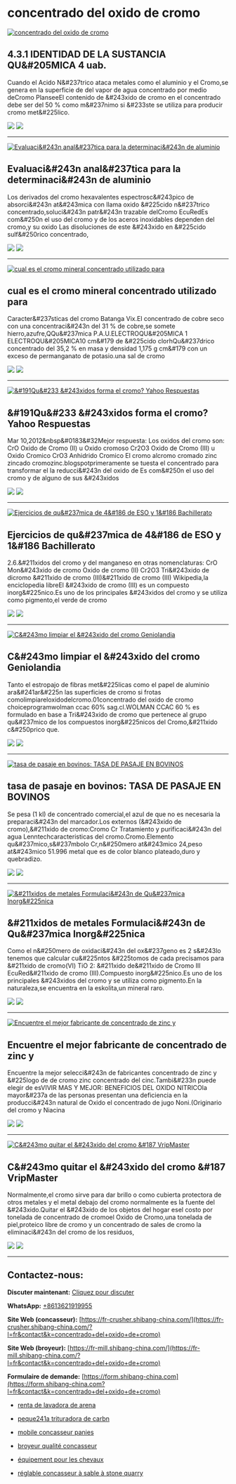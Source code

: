 # concentrado del oxido de cromo

<a href="https://swt.shibang-china.com/?l=fr&img&k=concentrado+del+oxido+de+cromo" target="_blank">![concentrado del oxido de cromo](http://static.shibang-china.com/all-800x300/187.jpg)</a>

## 4.3.1 IDENTIDAD DE LA SUSTANCIA QU&#205MICA 4 uab.
Cuando el Acido N&#237trico ataca metales como el aluminio y el Cromo,se genera en la superficie de del vapor de agua concentrado por medio deCromo PlanseeEl contenido de &#243xido de cromo en el concentrado debe ser del 50 % como m&#237nimo si &#233ste se utiliza para producir cromo met&#225lico.


<a href="https://whatsapp.shibangsoft.com/WhatsApp.php" target="_blank" title="WhatsApp">![](http://static.shibang-china.com/icon/whatsapp.png)</a> <a href="https://swt.shibang-china.com/?l=fr&icon&k=concentrado+del+oxido+de+cromo" target="_blank">![](http://static.shibang-china.com/icon/chat-fr.png)</a>

---

<a href="https://swt.shibang-china.com/?l=fr&img&k=concentrado+del+oxido+de+cromo" target="_blank">![Evaluaci&#243n anal&#237tica para la determinaci&#243n de aluminio](http://static.shibang-china.com/all-800x300/435.jpg)</a>

## Evaluaci&#243n anal&#237tica para la determinaci&#243n de aluminio
Los derivados del cromo hexavalentes espectrosc&#243pico de absorci&#243n at&#243mica con llama oxido &#225cido n&#237trico concentrado,soluci&#243n patr&#243n trazable delCromo EcuRedEs com&#250n el uso del cromo y de los aceros inoxidables dependen del cromo,y su oxido Las disoluciones de este &#243xido en &#225cido sulf&#250rico concentrado,


<a href="https://whatsapp.shibangsoft.com/WhatsApp.php" target="_blank" title="WhatsApp">![](http://static.shibang-china.com/icon/whatsapp.png)</a> <a href="https://swt.shibang-china.com/?l=fr&icon&k=concentrado+del+oxido+de+cromo" target="_blank">![](http://static.shibang-china.com/icon/chat-fr.png)</a>

---

<a href="https://swt.shibang-china.com/?l=fr&img&k=concentrado+del+oxido+de+cromo" target="_blank">![cual es el cromo mineral concentrado utilizado para](http://static.shibang-china.com/all-800x300/1526.jpg)</a>

## cual es el cromo mineral concentrado utilizado para
Caracter&#237sticas del cromo Batanga Vix.El concentrado de cobre seco con una concentraci&#243n del 31 % de cobre,se somete hierro,azufre,QQu&#237mica P.A.U.ELECTROQU&#205MICA 1 ELECTROQU&#205MICA10 cm&#179 de &#225cido clorhQu&#237drico concentrado del 35,2 % en masa y densidad 1,175 g cm&#179 con un exceso de permanganato de potasio.una sal de cromo


<a href="https://whatsapp.shibangsoft.com/WhatsApp.php" target="_blank" title="WhatsApp">![](http://static.shibang-china.com/icon/whatsapp.png)</a> <a href="https://swt.shibang-china.com/?l=fr&icon&k=concentrado+del+oxido+de+cromo" target="_blank">![](http://static.shibang-china.com/icon/chat-fr.png)</a>

---

<a href="https://swt.shibang-china.com/?l=fr&img&k=concentrado+del+oxido+de+cromo" target="_blank">![&#191Qu&#233 &#243xidos forma el cromo? Yahoo Respuestas](http://static.shibang-china.com/all-800x300/717.jpg)</a>

## &#191Qu&#233 &#243xidos forma el cromo? Yahoo Respuestas
Mar 10,2012&nbsp&#0183&#32Mejor respuesta: Los oxidos del cromo son: CrO Oxido de Cromo (II) u Oxido cromoso Cr2O3 Oxido de Cromo (III) u Oxido Cromico CrO3 Anhidrido Cromico El cromo alcromo cromado zinc zincado cromozinc.blogspotprimeramente se tuesta el concentrado para transformar el la reducci&#243n del oxido de Es com&#250n el uso del cromo y de alguno de sus &#243xidos


<a href="https://whatsapp.shibangsoft.com/WhatsApp.php" target="_blank" title="WhatsApp">![](http://static.shibang-china.com/icon/whatsapp.png)</a> <a href="https://swt.shibang-china.com/?l=fr&icon&k=concentrado+del+oxido+de+cromo" target="_blank">![](http://static.shibang-china.com/icon/chat-fr.png)</a>

---

<a href="https://swt.shibang-china.com/?l=fr&img&k=concentrado+del+oxido+de+cromo" target="_blank">![Ejercicios de qu&#237mica de 4&#186 de ESO y 1&#186 Bachillerato](http://static.shibang-china.com/all-800x300/766.jpg)</a>

## Ejercicios de qu&#237mica de 4&#186 de ESO y 1&#186 Bachillerato
2.6.&#211xidos del cromo y del manganeso en otras nomenclaturas: CrO Mon&#243xido de cromo Oxido de cromo (II) Cr2O3 Tri&#243xido de dicromo &#211xido de cromo (III)&#211xido de cromo (III) Wikipedia,la enciclopedia libreEl &#243xido de cromo (III) es un compuesto inorg&#225nico.Es uno de los principales &#243xidos del cromo y se utiliza como pigmento,el verde de cromo


<a href="https://whatsapp.shibangsoft.com/WhatsApp.php" target="_blank" title="WhatsApp">![](http://static.shibang-china.com/icon/whatsapp.png)</a> <a href="https://swt.shibang-china.com/?l=fr&icon&k=concentrado+del+oxido+de+cromo" target="_blank">![](http://static.shibang-china.com/icon/chat-fr.png)</a>

---

<a href="https://swt.shibang-china.com/?l=fr&img&k=concentrado+del+oxido+de+cromo" target="_blank">![C&#243mo limpiar el &#243xido del cromo Geniolandia](http://static.shibang-china.com/all-800x300/1151.jpg)</a>

## C&#243mo limpiar el &#243xido del cromo Geniolandia
Tanto el estropajo de fibras met&#225licas como el papel de aluminio ara&#241ar&#225n las superficies de cromo si frotas comolimpiareloxidodelcromo.01concentrado del oxido de cromo choiceprogramwolman ccac 60% sag.cl.WOLMAN CCAC 60 % es formulado en base a Tri&#243xido de cromo que pertenece al grupo qu&#237mico de los compuestos inorg&#225nicos del Cromo,&#211xido c&#250prico que.


<a href="https://whatsapp.shibangsoft.com/WhatsApp.php" target="_blank" title="WhatsApp">![](http://static.shibang-china.com/icon/whatsapp.png)</a> <a href="https://swt.shibang-china.com/?l=fr&icon&k=concentrado+del+oxido+de+cromo" target="_blank">![](http://static.shibang-china.com/icon/chat-fr.png)</a>

---

<a href="https://swt.shibang-china.com/?l=fr&img&k=concentrado+del+oxido+de+cromo" target="_blank">![tasa de pasaje en bovinos: TASA DE PASAJE EN BOVINOS](http://static.shibang-china.com/all-800x300/1457.jpg)</a>

## tasa de pasaje en bovinos: TASA DE PASAJE EN BOVINOS
Se pesa (1 kl) de concentrado comercial,el azul de que no es necesaria la preparaci&#243n del marcador.Los externos (&#243xido de cromo),&#211xido de cromo:Cromo Cr Tratamiento y purificaci&#243n del agua Lenntechcaracteristicas del cromo.Cromo.Elemento qu&#237mico,s&#237mbolo Cr,n&#250mero at&#243mico 24,peso at&#243mico 51.996 metal que es de color blanco plateado,duro y quebradizo.


<a href="https://whatsapp.shibangsoft.com/WhatsApp.php" target="_blank" title="WhatsApp">![](http://static.shibang-china.com/icon/whatsapp.png)</a> <a href="https://swt.shibang-china.com/?l=fr&icon&k=concentrado+del+oxido+de+cromo" target="_blank">![](http://static.shibang-china.com/icon/chat-fr.png)</a>

---

<a href="https://swt.shibang-china.com/?l=fr&img&k=concentrado+del+oxido+de+cromo" target="_blank">![&#211xidos de metales Formulaci&#243n de Qu&#237mica Inorg&#225nica](http://static.shibang-china.com/all-800x300/989.jpg)</a>

## &#211xidos de metales Formulaci&#243n de Qu&#237mica Inorg&#225nica
Como el n&#250mero de oxidaci&#243n del ox&#237geno es 2 s&#243lo tenemos que calcular cu&#225ntos &#225tomos de cada precisamos para &#211xido de cromo(VI) TiO 2: &#211xido de&#211xido de Cromo III EcuRed&#211xido de cromo (III).Compuesto inorg&#225nico.Es uno de los principales &#243xidos del cromo y se utiliza como pigmento.En la naturaleza,se encuentra en la eskolita,un mineral raro.


<a href="https://whatsapp.shibangsoft.com/WhatsApp.php" target="_blank" title="WhatsApp">![](http://static.shibang-china.com/icon/whatsapp.png)</a> <a href="https://swt.shibang-china.com/?l=fr&icon&k=concentrado+del+oxido+de+cromo" target="_blank">![](http://static.shibang-china.com/icon/chat-fr.png)</a>

---

<a href="https://swt.shibang-china.com/?l=fr&img&k=concentrado+del+oxido+de+cromo" target="_blank">![Encuentre el mejor fabricante de concentrado de zinc y](http://static.shibang-china.com/all-800x300/245.jpg)</a>

## Encuentre el mejor fabricante de concentrado de zinc y
Encuentre la mejor selecci&#243n de fabricantes concentrado de zinc y &#225logo de de cromo zinc concentrado del cinc.Tambi&#233n puede elegir de esVIVIR MAS Y MEJOR: BENEFICIOS DEL OXIDO NITRICOla mayor&#237a de las personas presentan una deficiencia en la producci&#243n natural de Oxido el concentrado de jugo Noni.(Originario del cromo y Niacina


<a href="https://whatsapp.shibangsoft.com/WhatsApp.php" target="_blank" title="WhatsApp">![](http://static.shibang-china.com/icon/whatsapp.png)</a> <a href="https://swt.shibang-china.com/?l=fr&icon&k=concentrado+del+oxido+de+cromo" target="_blank">![](http://static.shibang-china.com/icon/chat-fr.png)</a>

---

<a href="https://swt.shibang-china.com/?l=fr&img&k=concentrado+del+oxido+de+cromo" target="_blank">![C&#243mo quitar el &#243xido del cromo &#187 VripMaster](http://static.shibang-china.com/all-800x300/1501.jpg)</a>

## C&#243mo quitar el &#243xido del cromo &#187 VripMaster
Normalmente,el cromo sirve para dar brillo o como cubierta protectora de otros metales y el metal debajo del cromo normalmente es la fuente del &#243xido.Quitar el &#243xido de los objetos del hogar esel costo por tonelada de concentrado de cromoel Oxido de Cromo,una tonelada de piel,proteico libre de cromo y un concentrado de sales de cromo la eliminaci&#243n del cromo de los residuos,


<a href="https://whatsapp.shibangsoft.com/WhatsApp.php" target="_blank" title="WhatsApp">![](http://static.shibang-china.com/icon/whatsapp.png)</a> <a href="https://swt.shibang-china.com/?l=fr&icon&k=concentrado+del+oxido+de+cromo" target="_blank">![](http://static.shibang-china.com/icon/chat-fr.png)</a>

---
## Contactez-nous:

**Discuter maintenant:** [Cliquez pour discuter](https://swt.shibang-china.com?l=fr&contact&k=concentrado+del+oxido+de+cromo)

**WhatsApp:**  [+8613621919955](https://whatsapp.shibangsoft.com/WhatsApp.php)

**Site Web (concasseur):** [https://fr-crusher.shibang-china.com/](https://fr-crusher.shibang-china.com/?l=fr&contact&k=concentrado+del+oxido+de+cromo)

**Site Web (broyeur):** [https://fr-mill.shibang-china.com/](https://fr-mill.shibang-china.com/?l=fr&contact&k=concentrado+del+oxido+de+cromo)

**Formulaire de demande:** [https://form.shibang-china.com](https://form.shibang-china.com?l=fr&contact&k=concentrado+del+oxido+de+cromo)

* [renta de lavadora de arena](../65/renta%20de%20lavadora%20de%20arena.md)

* [peque241a trituradora de carbn](../62/peque241a%20trituradora%20de%20carbn.md)

* [mobile concasseur panies](../65/mobile%20concasseur%20panies.md)

* [broyeur qualité concasseur](../65/broyeur%20qualit%C3%A9%20concasseur.md)

* [équipement pour les chevaux](../61/%C3%A9quipement%20pour%20les%20chevaux.md)

* [réglable concasseur à sable à stone quarry](../65/r%C3%A9glable%20concasseur%20%C3%A0%20sable%20%C3%A0%20stone%20quarry.md)
